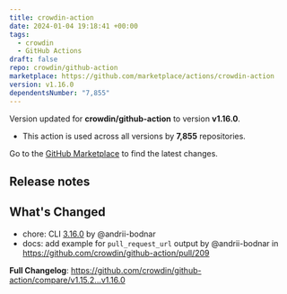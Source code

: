 ```yaml
---
title: crowdin-action
date: 2024-01-04 19:18:41 +00:00
tags:
  - crowdin
  - GitHub Actions
draft: false
repo: crowdin/github-action
marketplace: https://github.com/marketplace/actions/crowdin-action
version: v1.16.0
dependentsNumber: "7,855"
---
```



Version updated for **crowdin/github-action** to version **v1.16.0**.
- This action is used across all versions by **7,855** repositories.

Go to the [GitHub Marketplace](https://github.com/marketplace/actions/crowdin-action) to find the latest changes.

## Release notes

## What's Changed

* chore: CLI [3.16.0](https://github.com/crowdin/crowdin-cli/releases/tag/3.16.0) by @andrii-bodnar
* docs: add example for `pull_request_url` output by @andrii-bodnar in https://github.com/crowdin/github-action/pull/209

**Full Changelog**: https://github.com/crowdin/github-action/compare/v1.15.2...v1.16.0
